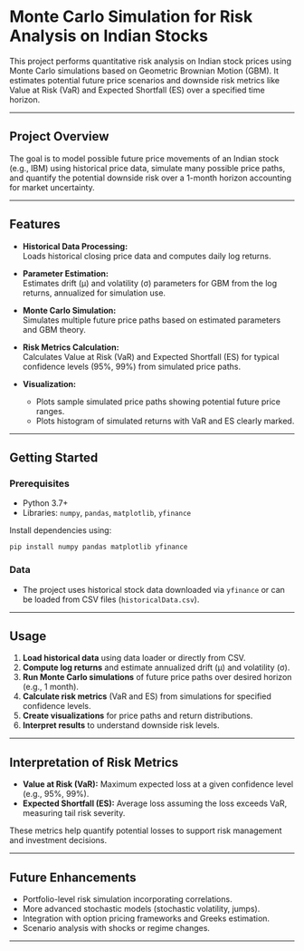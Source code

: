 # Monte Carlo Simulation for Risk Analysis on Indian Stocks

This project performs quantitative risk analysis on Indian stock prices using Monte Carlo simulations based on Geometric Brownian Motion (GBM). It estimates potential future price scenarios and downside risk metrics like Value at Risk (VaR) and Expected Shortfall (ES) over a specified time horizon.

---

## Project Overview

The goal is to model possible future price movements of an Indian stock (e.g., IBM) using historical price data, simulate many possible price paths, and quantify the potential downside risk over a 1-month horizon accounting for market uncertainty.

---

## Features

- **Historical Data Processing:**  
  Loads historical closing price data and computes daily log returns.

- **Parameter Estimation:**  
  Estimates drift (μ) and volatility (σ) parameters for GBM from the log returns, annualized for simulation use.

- **Monte Carlo Simulation:**  
  Simulates multiple future price paths based on estimated parameters and GBM theory.

- **Risk Metrics Calculation:**  
  Calculates Value at Risk (VaR) and Expected Shortfall (ES) for typical confidence levels (95%, 99%) from simulated price paths.

- **Visualization:**

  - Plots sample simulated price paths showing potential future price ranges.
  - Plots histogram of simulated returns with VaR and ES clearly marked.

---

## Getting Started

### Prerequisites

- Python 3.7+
- Libraries: `numpy`, `pandas`, `matplotlib`, `yfinance`

Install dependencies using:

```
pip install numpy pandas matplotlib yfinance
```

### Data

- The project uses historical stock data downloaded via `yfinance` or can be loaded from CSV files (`historicalData.csv`).

---

## Usage

1. **Load historical data** using data loader or directly from CSV.
2. **Compute log returns** and estimate annualized drift (μ) and volatility (σ).
3. **Run Monte Carlo simulations** of future price paths over desired horizon (e.g., 1 month).
4. **Calculate risk metrics** (VaR and ES) from simulations for specified confidence levels.
5. **Create visualizations** for price paths and return distributions.
6. **Interpret results** to understand downside risk levels.

---

## Interpretation of Risk Metrics

- **Value at Risk (VaR):** Maximum expected loss at a given confidence level (e.g., 95%, 99%).
- **Expected Shortfall (ES):** Average loss assuming the loss exceeds VaR, measuring tail risk severity.

These metrics help quantify potential losses to support risk management and investment decisions.

---

## Future Enhancements

- Portfolio-level risk simulation incorporating correlations.
- More advanced stochastic models (stochastic volatility, jumps).
- Integration with option pricing frameworks and Greeks estimation.
- Scenario analysis with shocks or regime changes.

---
